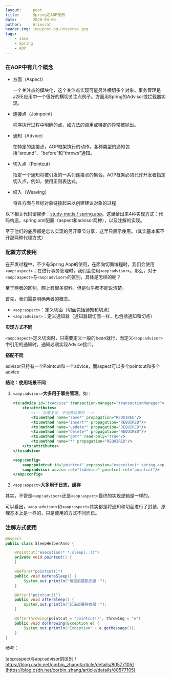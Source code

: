 ```yaml
---
layout:     post
title:      Spring之AOP使用
date:       2020-03-06
author:     Ariescat
header-img: img/post-bg-universe.jpg
tags:
    - Java
    - Spring
    - AOP
---
```




### 在AOP中有几个概念

* 方面（Aspect）

  一个关注点的模块化，这个关注点实现可能另外横切多个对象。事务管理是J2EE应用中一个很好的横切关注点例子。方面用Spring的Advisor或拦截器实现。

* 连接点（Joinpoint）

  程序执行过程中明确的点，如方法的调用或特定的异常被抛出。

* 通知（Advice）

  在特定的连接点，AOP框架执行的动作。各种类型的通知包括“around”、“before”和“throws”通知。

* 切入点（Pointcut）

  指定一个通知将被引发的一系列连接点的集合。AOP框架必须允许开发者指定切入点，例如，使用正则表达式。  

* 织入（Weaving）

  将各方面与目标对象链接起来以创建建议对象的过程

  

以下相关代码请挪步：[study-metis / spring.aop](https://github.com/Ariescat/study-metis/tree/master/framework/spring/src/main/java/spring/aop)。这里给出来4种实现方式：代码构造，spring xml配置（aspect和advisor两种），以及注解的实现。

至于他们的底层都是怎么实现的另开章节分享，这里只展示使用。（其实基本离不开那两种代理方式）



### 配置方式使用

在开发过程中，不少有Spring Aop的使用，在面向切面编程时，我们会使用`<aop:aspect>`；在进行事务管理时，我们会使用`<aop:advisor>`。那么，对于`<aop:aspect>`与`<aop:advisor>`的区别，具体是怎样的呢？



至于两者的区别，网上有很多资料，但是似乎都不能说清楚。 

首先，我们需要明确两者的概念。

- `<aop:aspect>`：定义切面（切面包括通知和切点）
- `<aop:advisor>`：定义通知器（通知器跟切面一样，也包括通知和切点）



**实现方式不同**

`<aop:aspect>`定义切面时，只需要定义一般的bean就行，而定义`<aop:advisor>`中引用的通知时，通知必须实现Advice接口。



**搭配不同**

advisor只持有一个Pointcut和一个advice，而aspect可以多个pointcut和多个advice



**结论：使用场景不同**

1. `<aop:advisor>`**大多用于事务管理**。如：

   ```xml
   <tx:advice id="txAdvice" transaction-manager="transactionManager">
       <tx:attributes>
           <!-- 会重复读，不会脏读事务 -->
           <tx:method name="save*" propagation="REQUIRED"/>
           <tx:method name="insert*" propagation="REQUIRED"/>
           <tx:method name="update*" propagation="REQUIRED"/>
           <tx:method name="delete*" propagation="REQUIRED"/>
           <tx:method name="get*" read-only="true"/>
           <tx:method name="*" propagation="REQUIRED"/>
       </tx:attributes>
   </tx:advice>
   
   <aop:config>
       <aop:pointcut id="pointcut" expression="execution(* spring.aop.advisor.*.*(..))"/>
       <aop:advisor advice-ref="txAdvice" pointcut-ref="pointcut"/>
   </aop:config>
   ```

2. `<aop:aspect>`**大多用于日志，缓存**

其实，不管是`<aop:advisor>`还是`<aop:aspect>`最终的实现逻辑是一样的。

可以看出，`<aop:advisor>`和`<aop:aspect>`其实都是将通知和切面进行了封装，原理基本上是一样的，只是使用的方式不同而已。



### 注解方式使用

```java
@Aspect
public class SleepHelperAnno {

    @Pointcut("execution(* *.sleep(..))")
    private void pointcut() {
    }

    @Before("pointcut()")
    public void beforeSleep() {
        System.out.println("睡觉前要脱衣服！");
    }

    @After("pointcut()")
    public void afterSleep() {
        System.out.println("起床后要穿衣服！");
    }

    @AfterThrowing(pointcut = "pointcut()", throwing = "e")
    public void doThrowing(Exception e) {
        System.out.println("Exception" + e.getMessage());
    }
}
```



参考：

[aop:aspect与aop:advisor的区别 / https://blog.csdn.net/corbin_zhang/article/details/80577105](https://blog.csdn.net/corbin_zhang/article/details/80577105)